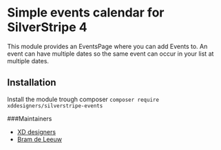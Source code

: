 # Simple events calendar for SilverStripe 4 

This module provides an EventsPage where you can add Events to. 
An event can have multiple dates so the same event can occur in your list at multiple dates.
 
## Installation
Install the module trough composer `composer require xddesigners/silverstripe-events` 

###Maintainers
- [XD designers](https://www.xd.nl/)
- [Bram de Leeuw](https://www.twitter.com/bramdeleeuw)
